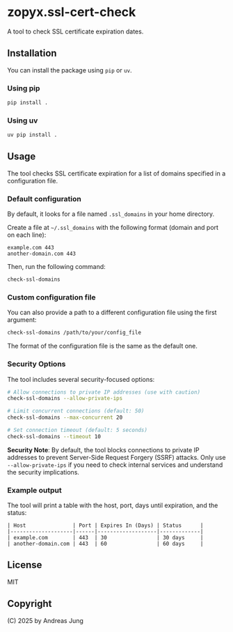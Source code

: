 # zopyx.ssl-cert-check

A tool to check SSL certificate expiration dates.

## Installation

You can install the package using `pip` or `uv`.

### Using pip

```bash
pip install .
```

### Using uv

```bash
uv pip install .
```

## Usage

The tool checks SSL certificate expiration for a list of domains specified in a configuration file.

### Default configuration

By default, it looks for a file named `.ssl_domains` in your home directory.

Create a file at `~/.ssl_domains` with the following format (domain and port on each line):

```
example.com 443
another-domain.com 443
```

Then, run the following command:

```bash
check-ssl-domains
```

### Custom configuration file

You can also provide a path to a different configuration file using the first argument:

```bash
check-ssl-domains /path/to/your/config_file
```

The format of the configuration file is the same as the default one.

### Security Options

The tool includes several security-focused options:

```bash
# Allow connections to private IP addresses (use with caution)
check-ssl-domains --allow-private-ips

# Limit concurrent connections (default: 50)
check-ssl-domains --max-concurrent 20

# Set connection timeout (default: 5 seconds)
check-ssl-domains --timeout 10
```

**Security Note**: By default, the tool blocks connections to private IP addresses to prevent Server-Side Request Forgery (SSRF) attacks. Only use `--allow-private-ips` if you need to check internal services and understand the security implications.

### Example output

The tool will print a table with the host, port, days until expiration, and the status:

```
| Host               | Port | Expires In (Days) | Status      |
|--------------------|------|-------------------|-------------|
| example.com        | 443  | 30                | 30 days     |
| another-domain.com | 443  | 60                | 60 days     |
```

## License

MIT

## Copyright

(C) 2025 by Andreas Jung
